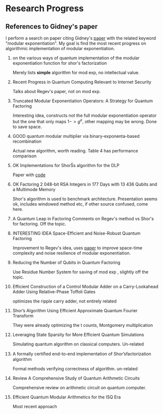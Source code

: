 # Research Progress

## References to Gidney's paper
I perform a search on paper citing Gidney's
[paper](https://arxiv.org/abs/1905.09749) with the related keyword "modular
exponentiation". My goal is find the most recent progress on algorithmic
implementation of modular exponentiation.

1. on the various ways of quantum implementation of the modular exponentiation
   function for shor's factorization
   
   Merely lists **simple** algorithm for mod exp, no intellectual value.
   
2. Recent Progress in Quantum Computing Relevant to Internet Security

   Talks about Regev's paper, not on mod exp.
   
3. Truncated Modular Exponentiation Operators: A Strategy for Quantum Factoring

   Interesting idea, constructs not the full modular exponentiation operator but
   the one that only maps $1 -> g^e$, other mapping may be wrong. Done to save
   space.
   
4. GOOD quantum modular multiplier via binary-exponenta-based recombination

   Actual new algorithm, worth reading. Table 4 has performance comparison
5. OK Implementations for ShorŠs algorithm for the DLP

   Paper with [code](https://github.com/mhinkie/ShorDiscreteLog)
   
   
6. OK Factoring 2 048-bit RSA Integers in 177 Days with 13 436 Qubits and a
Multimode Memory

   Shor's algorithm is used to benchmark architecture. Presentation seems ok,
   includes windowed method etc, if other source confused, come here.
   
7. A Quantum Leap in Factoring
   Comments on Regev's method vs Shor's for factoring. Off the topic.
   
8. INTERESTING IDEA Space-Efficient and Noise-Robust Quantum Factoring

   Improvement to Regev's idea, uses [paper](https://arxiv.org/pdf/1711.02491)
   to improve space-time complexity and noise resilience of modular
   exponentiation.

9. Reducing the Number of Qubits in Quantum Factoring

   Use Residue Number System for saving of mod exp , slightly off the topic.
   
10. Efficient Construction of a Control Modular Adder on a Carry-Lookahead Adder
    Using Relative-Phase Toffoli Gates

    optimizes the ripple carry adder, not entirely related
    
11. Shor’s Algorithm Using Efficient Approximate Quantum Fourier Transform

    They were already optimizing the t counts, Montgomery multiplication
    
12. Leveraging State Sparsity for More Efficient Quantum Simulations

    Simulating quantum algorithm on classical computers. Un-related


13. A formally certiﬁed end-to-end implementation of Shor’sfactorization
    algorithm
    
    Formal methods verifying correctness of algorithm. un-related
    
14. Review A Comprehensive Study of Quantum Arithmetic Circuits

    Comprehensive review on arithmetic circuit on quantum computer.
    
15. Efficient Quantum Modular Arithmetics for the ISQ Era

    Most recent approach 
